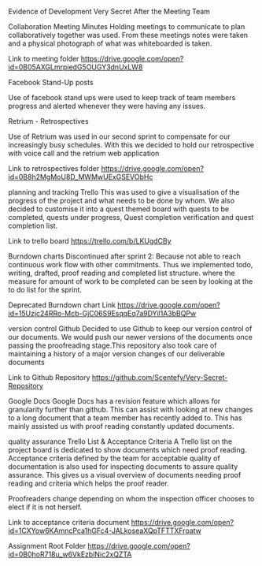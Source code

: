 Evidence of Development
Very Secret After the Meeting Team


Collaboration
Meeting Minutes
Holding meetings to communicate to plan collaboratively together was used. From these meetings notes were taken and a physical photograph of what was whiteboarded is taken.



Link  to meeting folder
https://drive.google.com/open?id=0B05AXGLmrpiedG5OUGY3dnUxLW8













Facebook Stand-Up posts

Use of facebook stand ups were used to keep track of team members progress and alerted whenever they were having any issues.












Retrium - Retrospectives

Use of Retrium was used in our second sprint to compensate for our increasingly busy schedules. With this we decided to hold our retrospective with voice call and the retrium web application











Link to retrospectives folder
https://drive.google.com/open?id=0B8h2MgMoU8D_MWMwUExGSEVObHc



















planning and tracking
Trello
This was used to give a visualisation of the progress of the project and what needs to be done by whom. We also decided to customise it into a quest themed board with quests to be completed, quests under progress, Quest completion verification and quest completion list.














Link to trello board
https://trello.com/b/LKUgdCBy















Burndown charts
Discontinued after sprint 2:
Because not able to reach continuous work flow with other commitments. Thus we implemented todo, writing, drafted, proof reading and completed list structure. where the measure for amount of work to be completed can be seen  by looking at the to do list for the sprint.






Deprecated Burndown chart Link
https://drive.google.com/open?id=15Uzjc24RRo-Mcb-GjC06S9EsqqEq7a9DYil1A3bBQPw

version control
Github
Decided to use Github to keep our version control of our documents. We would push our newer versions of the documents once passing the proofreading stage.This repository also took care of maintaining a history of a major version changes of our deliverable documents

Link to Github Repository
https://github.com/Scentefy/Very-Secret-Repository


Google Docs
Google Docs has a revision feature which allows for granularity further than github. This can assist with looking at new changes to a long document that a team member has recently added to. This has mainly assisted us with proof reading constantly updated documents. 
















quality assurance
Trello List & Acceptance Criteria
A Trello list on the project board is dedicated to show documents which need proof reading. Acceptance criteria defined by the team for acceptable quality of documentation is also used for inspecting documents to assure quality assurance. This gives us a visual overview of documents needing proof reading and criteria which helps the proof reader.

Proofreaders change depending on whom the inspection officer chooses to elect if it is not herself.













Link to acceptance criteria document
https://drive.google.com/open?id=1CXYow6KAmncPca1hGFc4-JALkoseaXQpTFTTXFroatw



Assignment Root Folder
https://drive.google.com/open?id=0B0hoR718u_w6VkEzblNic2xQZTA
